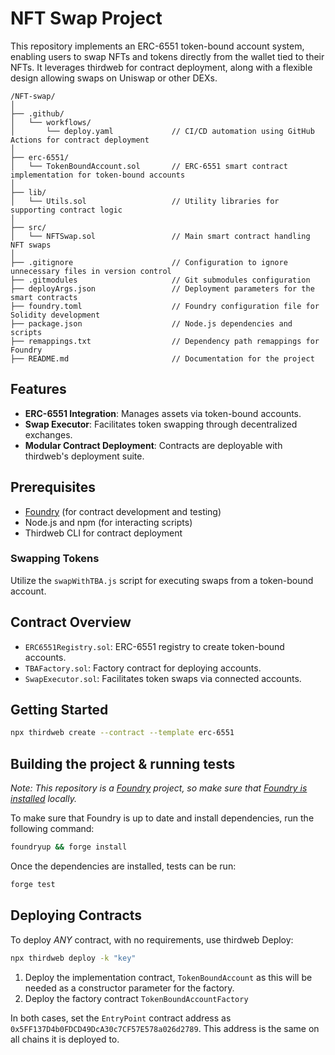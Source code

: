
# NFT Swap Project

This repository implements an ERC-6551 token-bound account system, enabling users to swap NFTs and tokens directly from the wallet tied to their NFTs. It leverages thirdweb for contract deployment, along with a flexible design allowing swaps on Uniswap or other DEXs.

```
/NFT-swap/
│
├── .github/
│   └── workflows/
│       └── deploy.yaml             // CI/CD automation using GitHub Actions for contract deployment
│
├── erc-6551/
│   └── TokenBoundAccount.sol       // ERC-6551 smart contract implementation for token-bound accounts
│
├── lib/
│   └── Utils.sol                   // Utility libraries for supporting contract logic
│
├── src/
│   └── NFTSwap.sol                 // Main smart contract handling NFT swaps
│
├── .gitignore                      // Configuration to ignore unnecessary files in version control
├── .gitmodules                     // Git submodules configuration
├── deployArgs.json                 // Deployment parameters for the smart contracts
├── foundry.toml                    // Foundry configuration file for Solidity development
├── package.json                    // Node.js dependencies and scripts
├── remappings.txt                  // Dependency path remappings for Foundry
├── README.md                       // Documentation for the project
```

## Features

- **ERC-6551 Integration**: Manages assets via token-bound accounts.
- **Swap Executor**: Facilitates token swapping through decentralized exchanges.
- **Modular Contract Deployment**: Contracts are deployable with thirdweb's deployment suite.

## Prerequisites

- [Foundry](https://getfoundry.sh/) (for contract development and testing)
- Node.js and npm (for interacting scripts)
- Thirdweb CLI for contract deployment


### Swapping Tokens

Utilize the `swapWithTBA.js` script for executing swaps from a token-bound account.

## Contract Overview

- `ERC6551Registry.sol`: ERC-6551 registry to create token-bound accounts.
- `TBAFactory.sol`: Factory contract for deploying accounts.
- `SwapExecutor.sol`: Facilitates token swaps via connected accounts.

## Getting Started

```bash
npx thirdweb create --contract --template erc-6551
```

## Building the project & running tests

_Note: This repository is a [Foundry](https://book.getfoundry.sh/) project, so make sure that [Foundry is installed](https://book.getfoundry.sh/getting-started/installation) locally._

To make sure that Foundry is up to date and install dependencies, run the following command:

```bash
foundryup && forge install
```

Once the dependencies are installed, tests can be run:

```bash
forge test
```

## Deploying Contracts

To deploy *ANY* contract, with no requirements, use thirdweb Deploy:

```bash
npx thirdweb deploy -k "key"
```

1. Deploy the implementation contract, `TokenBoundAccount` as this will be needed as a constructor parameter for the factory.
2. Deploy the factory contract `TokenBoundAccountFactory`

In both cases, set the `EntryPoint` contract address as `0x5FF137D4b0FDCD49DcA30c7CF57E578a026d2789`.
This address is the same on all chains it is deployed to.



